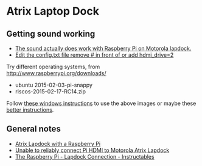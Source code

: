
# Atrix Laptop Dock

## Getting sound working

* [The sound actually does work with Raspberry Pi on Motorola lapdock. ](https://www.youtube.com/watch?v=8GyMdyFR3rw)
* [Edit the config.txt file remove # in front of or add hdmi_drive=2](http://www.raspians.com/Knowledgebase/the-atrix-laptop-dock-modded-for-a-raspberry-pi/)

Try different operating systems, from http://www.raspberrypi.org/downloads/

* ubuntu 2015-02-03-pi-snappy
* riscos-2015-02-17-RC14.zip 

Follow [these windows instructions](http://www.raspberrypi.org/documentation/installation/installing-images/windows.md) to use the above images or maybe these [better instructions](http://elinux.org/RPi_Easy_SD_Card_Setup).

## General notes

* [Atrix Lapdock with a Raspberry Pi ](https://robpol86.com/lapdock/Atrix-Lapdock-with-a-Raspberry-Pi/)
* [Unable to reliably connect Pi HDMI to Motorola Atrix Lapdock](http://raspberrypi.stackexchange.com/questions/8421/unable-to-reliably-connect-pi-hdmi-to-motorola-atrix-lapdock)
* [The Raspberry Pi - Lapdock Connection - Instructables](http://www.instructables.com/id/The-Raspberry-Pi-Lapdock-Connection/#step0)